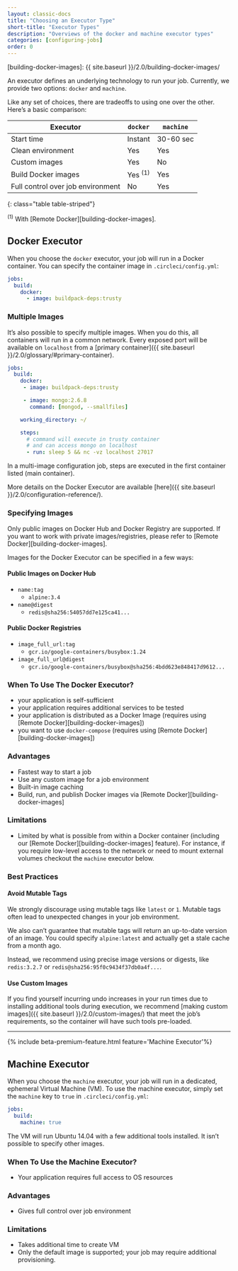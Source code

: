 ```yaml
---
layout: classic-docs
title: "Choosing an Executor Type"
short-title: "Executor Types"
description: "Overviews of the docker and machine executor types"
categories: [configuring-jobs]
order: 0
---
```

[building-docker-images]: {{ site.baseurl }}/2.0/building-docker-images/

An executor defines an underlying technology to run your job. Currently, we provide two options: `docker` and `machine`.

Like any set of choices, there are tradeoffs to using one over the other. Here’s a basic comparison:

 Executor | `docker` | `machine`
----------|----------|----------
 Start time | Instant | 30-60 sec
 Clean environment | Yes | Yes
 Custom images | Yes | No
 Build Docker images | Yes <sup>(1)</sup> | Yes
 Full control over job environment | No | Yes
{: class="table table-striped"}

<sup>(1)</sup> With [Remote Docker][building-docker-images].

## Docker Executor
When you choose the `docker` executor, your job will run in a Docker container. You can specify the container image in `.circleci/config.yml`:

```YAML
jobs:
  build:
    docker:
      - image: buildpack-deps:trusty
```

### Multiple Images
It’s also possible to specify multiple images. When you do this, all containers will run in a common network. Every exposed port will be available on `localhost` from a [primary container]({{ site.baseurl }}/2.0/glossary/#primary-container).

```YAML
jobs:
  build:
    docker:
     - image: buildpack-deps:trusty

     - image: mongo:2.6.8
       command: [mongod, --smallfiles]

    working_directory: ~/

    steps:
      # command will execute in trusty container
      # and can access mongo on localhost
      - run: sleep 5 && nc -vz localhost 27017
```

In a multi-image configuration job, steps are executed in the first container listed (main container).

More details on the Docker Executor are available [here]({{ site.baseurl }}/2.0/configuration-reference/).

### Specifying Images
Only public images on Docker Hub and Docker Registry are supported. If you want to work with private images/registries, please refer to [Remote Docker][building-docker-images].

Images for the Docker Executor can be specified in a few ways:

#### Public Images on Docker Hub
  - `name:tag`
    - `alpine:3.4`
  - `name@digest`
    - `redis@sha256:54057dd7e125ca41...`

#### Public Docker Registries
  - `image_full_url:tag`
    - `gcr.io/google-containers/busybox:1.24`
  - `image_full_url@digest`
    - `gcr.io/google-containers/busybox@sha256:4bdd623e848417d9612...`

### When To Use The Docker Executor?
- your application is self-sufficient
- your application requires additional services to be tested
- your application is distributed as a Docker Image (requires using [Remote Docker][building-docker-images])
- you want to use `docker-compose` (requires using [Remote Docker][building-docker-images])

### Advantages
- Fastest way to start a job
- Use any custom image for a job environment
- Built-in image caching
- Build, run, and publish Docker images via [Remote Docker][building-docker-images]

### Limitations
- Limited by what is possible from within a Docker container (including our [Remote Docker][building-docker-images] feature). For instance, if you require low-level access to the network or need to mount external volumes checkout the `machine` executor below.

### Best Practices

#### Avoid Mutable Tags
We strongly discourage using mutable tags like `latest` or `1`. Mutable tags often lead to unexpected changes in your job environment.

We also can’t guarantee that mutable tags will return an up-to-date version of an image. You could specify `alpine:latest` and actually get a stale cache from a month ago.

Instead, we recommend using precise image versions or digests, like `redis:3.2.7` or `redis@sha256:95f0c9434f37db0a4f...`.

#### Use Custom Images
If you find yourself incurring undo increases in your run times due to installing additional tools during execution, we recommend [making custom images]({{ site.baseurl }}/2.0/custom-images/) that meet the job’s requirements, so the container will have such tools pre-loaded.

<hr>

{% include beta-premium-feature.html feature='Machine Executor'%}

## Machine Executor
When you choose the `machine` executor, your job will run in a dedicated, ephemeral Virtual Machine (VM). To use the machine executor, simply set the `machine` key to `true` in `.circleci/config.yml`:

```YAML
jobs:
  build:
    machine: true
```

The VM will run Ubuntu 14.04 with a few additional tools installed. It isn’t possible to specify other images.

### When To Use the Machine Executor?
- Your application requires full access to OS resources

### Advantages
- Gives full control over job environment

### Limitations
- Takes additional time to create VM
- Only the default image is supported; your job may require additional provisioning.

